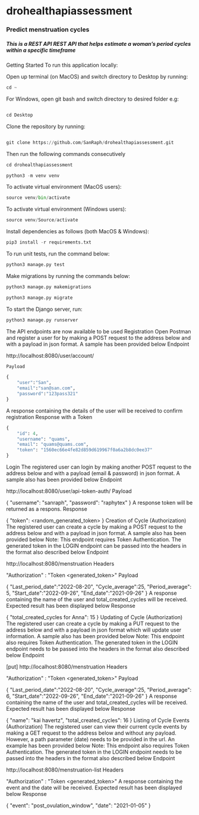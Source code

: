 # drohealthapiassessment

### Predict menstruation cycles


##### This is a REST API REST API that helps estimate a woman’s period cycles within a specific timeframe

Getting Started
To run this application locally:

Open up terminal (on MacOS) and switch directory to Desktop by running:

```Python
cd ~

```
For Windows, open git bash and switch directory to desired folder e.g:

```Python

cd Desktop

```

Clone the repository by running:


```Python

git clone https://github.com/SanRaph/drohealthapiassessment.git

```

Then run the following commands consecutively

```Python
cd drohealthapiassessment
```

```Python
python3 -m venv venv
```
 
To activate virtual environment (MacOS users):
```Python
source venv/bin/activate
```
To activate virtual environment (Windows users):
```Python
source venv/Source/activate
```
Install dependencies as follows (both MacOS & Windows):
```Python
pip3 install -r requirements.txt
```
To run unit tests, run the command below:
```Python
python3 manage.py test
```

Make migrations by running the commands below:
```Python
python3 manage.py makemigrations
```
```Python
python3 manage.py migrate
```

To start the Django server, run:
```Python
python3 manage.py runserver
```
The API endpoints are now available to be used
Registration
Open Postman and register a user for by making a POST request to the address below and with a payload in json format. A sample has been provided below
Endpoint

 http://localhost:8080/user/account/

```Python
Payload

{
    "user":"San",
    "email":"san@san.com",
    "password":"123pass321"
}
```


A response containing the details of the user will be received to confirm registration
Response with a Token

```Python
{
    "id": 4,
    "username": "quams",
    "email": "quams@quams.com",
    "token": "1560ec66e4fe82d859d619967f0a6a2b8dc0ee37"
}

```

Login
The registered user can login by making another POST request to the address below and with a payload (email & password) in json format. A sample also has been provided below
Endpoint

 http://localhost:8080/user/api-token-auth/
Payload

{
    "username": "sanraph",
    "password": "raphytex"
}
A response token will be returned as a respons.
Response

{
    "token": <random_generated_token>
}
Creation of Cycle (Authorization)
The registered user can create a cycle by making a POST request to the address below and with a payload in json format. A sample also has been provided below
Note: This endpoint requires Token Authentication. The generated token in the LOGIN endpoint can be passed into the headers in the format also described below
Endpoint

http://localhost:8080/menstruation
Headers

"Authorization" : "Token <generated_token>"
Payload

{
    "Last_period_date":"2022-08-20",
    "Cycle_average":25,
    "Period_average": 5,
    "Start_date":"2022-09-26",
    "End_date":"2021-09-26"
}
A response containing the name of the user and total_created_cycles will be received.
Expected result has been displayed below
Response

{
    "total_created_cycles for Anna": 15
}
Updating of Cycle (Authorization)
The registered user can create a cycle by making a PUT request to the address below and with a payload in json format which will update user information. A sample also has been provided below
Note: This endpoint also requires Token Authentication. The generated token in the LOGIN endpoint needs to be passed into the headers in the format also described below
Endpoint

[put]  http://localhost:8080/menstruation
Headers

"Authorization" : "Token <generated_token>"
Payload

{
   "Last_period_date":"2022-08-20",
    "Cycle_average":25,
    "Period_average": 6,
    "Start_date":"2022-09-26",
    "End_date":"2021-09-26"
}
A response containing the name of the user and total_created_cycles will be received.
Expected result has been displayed below
Response

{
    "name": "kai havertz",
    "total_created_cycles": 16
}
Listing of Cycle Events (Authorization)
The registered user can view their current cycle events by making a GET request to the address below and without any payload. However, a path parameter (date) needs to be provided in the url. An example has been provided below
Note: This endpoint also requires Token Authentication. The generated token in the LOGIN endpoint needs to be passed into the headers in the format also described below
Endpoint

http://localhost:8080/menstruation-list
Headers

"Authorization" : "Token <generated_token>"
A response containing the event and the date will be received.
Expected result has been displayed below
Response

{
    "event": "post_ovulation_window",
    "date": "2021-01-05"
}
